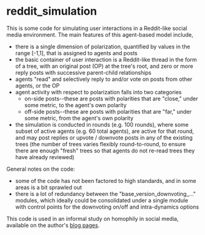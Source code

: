# reddit_simulation

This is some code for simulating user interactions in a Reddit-like social media environment. The main features of this agent-based model include,
- there is a single dimension of polarization, quantified by values in the range [-1,1], that is assigned to agents and posts
- the basic container of user interaction is a Reddit-like thread in the form of a tree, with an original post (OP) at the tree's root, and zero or more reply posts with successive parent-child relationships
- agents "read" and selectively reply to and/or vote on posts from other agents, or the OP
- agent activity with respect to polarization falls into two categories
  - on-side posts--these are posts with polarities that are "close," under some metric, to the agent's own polarity
  - off-side posts--these are posts with polarities that are "far," under some metric, from the agent's own polarity
- the simulation is conducted in rounds (e.g. 100 rounds), where some subset of active agents (e.g. 60 total agents), are active for that round, and may post replies or upvote / downvote posts in any of the existing trees (the number of trees varies flexibly round-to-round, to ensure there are enough "fresh" trees so that agents do not re-read trees they have already reviewed)

General notes on the code:
- some of the code has not been factored to high standards, and in some areas is a bit sprawled out
- there is a lot of redundancy between the "base_version_downvoting_..." modules, which ideally could be consolidated under a single module with control points for the downvoting on/off and intra-dynamics options

This code is used in an informal study on homophily in social media, available on the author's [blog pages](https://tmwine.github.io/2025/01/30/social-media-Reddit-simulation.html).
